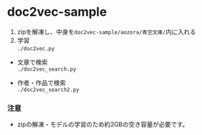 # doc2vec-sample
1. zipを解凍し、中身を`doc2vec-sample/aozora/青空文庫/`内に入れる
2. 学習  
`./doc2vec.py`

* 文章で検索  
`./doc2vec_search.py`

* 作者・作品で検索  
`./doc2vec_search2.py`

### 注意
* zipの解凍・モデルの学習のため約2GBの空き容量が必要です。
